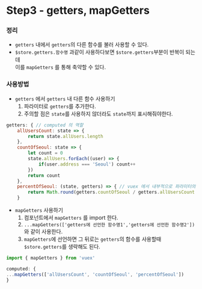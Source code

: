 # Step3 - getters, mapGetters

### 정리
- `getters` 내에서 `getters`의 다른 함수를 불러 사용할 수 있다.
- `$store.getters.함수명` 과같이 사용하다보면 `$store.getters`부분이 반복이 되는데  
이를 `mapGetters` 를 통해 축약할 수 있다.

### 사용방법
- `getters` 에서 `getters` 내 다른 함수 사용하기 
  1. 파라미터로 `getters`를 추가한다.
  2. 주의할 점은 `state`를 사용하지 않더라도 `state`까지 표시해줘야한다. 
```javascript
getters: { // computed 의 역할
    allUsersCount: state => {
        return state.allUsers.length
    }, 
    countOfSeoul: state => {
        let count = 0
        state.allUsers.forEach((user) => {
            if(user.address === 'Seoul') count++
        })
        return count
    },
    percentOfSeoul: (state, getters) => { // vuex 에서 내부적으로 파라미터의 순서가 있기 때문에 getters만 사용하더라도 state까지 선언해주어야 한다.
        return Math.round(getters.countOfSeoul / getters.allUsersCount * 100)
    }
```
- `mapGetters` 사용하기
   1. 컴포넌트에서 `mapGetters` 를 import 한다.
   2. `...mapGetters(['getters에 선언한 함수명1','getters에 선언한 함수명2'])` 와 같이 사용한다.
   3. `mapGetters`에 선언하면 그 뒤로는 `getters`의 함수를 사용할때 `$store.getters`를 생략해도 된다.
```javascript
import { mapGetters } from 'vuex'

computed: {
...mapGetters(['allUsersCount', 'countOfSeoul', 'percentOfSeoul'])
}
```
